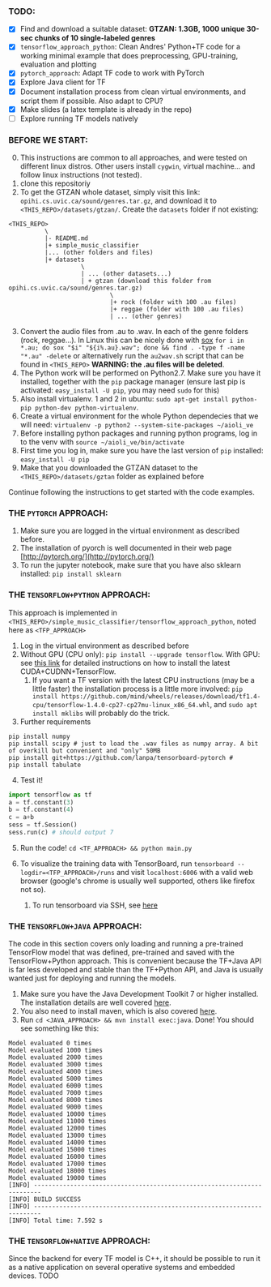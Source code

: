 ### TODO:
  - [x] Find and download a suitable dataset: **GTZAN: 1.3GB, 1000 unique 30-sec chunks of 10 single-labeled genres**
  - [x] `tensorflow_approach_python`: Clean Andres' Python+TF code for a working minimal example that does preprocessing, GPU-training, evaluation and plotting
  - [x] `pytorch_approach`: Adapt TF code to work with PyTorch
  - [x] Explore Java client for TF
  - [x] Document installation process from clean virtual environments, and script them if possible. Also adapt to CPU?
  - [x] Make slides (a latex template is already in the repo)
  - [ ] Explore running TF models natively

### BEFORE WE START:

0. This instructions are common to all approaches, and were tested on different linux distros. Other users install `cygwin`, virtual machine... and follow linux instructions (not tested).
1. clone this repositoriy
2. To get the GTZAN whole dataset, simply visit this link: `opihi.cs.uvic.ca/sound/genres.tar.gz`, and download it to `<THIS_REPO>/datasets/gtzan/`. Create the `datasets` folder if not existing:

```
<THIS_REPO>
          \
          |- README.md
          |+ simple_music_classifier
          |... (other folders and files)
          |+ datasets
                    \
                    | ... (other datasets...)
                    | + gtzan (download this folder from opihi.cs.uvic.ca/sound/genres.tar.gz)
                            \ 
                            |+ rock (folder with 100 .au files)
                            |+ reggae (folder with 100 .au files)
                            | ... (other genres)

```
3. Convert the audio files from .au to .wav. In each of the genre folders (rock, reggae...). In Linux this can be nicely done with [sox](https://ubuntuforums.org/showthread.php?t=1577560) `for i in *.au; do sox "$i" "${i%.au}.wav"; done && find . -type f -name "*.au" -delete` or alternatively run the `au2wav.sh` script that can be found in `<THIS_REPO>` **WARNING: the .au files will be deleted**.
4. The Python work will be performed on Python2.7. Make sure you have it installed, together with the `pip` package manager (ensure last pip is activated: `easy_install -U pip`, you may need `sudo` for this)
5. Also install virtualenv. 1 and 2 in ubuntu: `sudo apt-get install python-pip python-dev python-virtualenv`.
6. Create a virtual environment for the whole Python dependecies that we will need: `virtualenv -p python2 --system-site-packages ~/aioli_ve`
7. Before installing python packages and running python programs, log in to the venv with `source ~/aioli_ve/bin/activate`
8. First time you log in, make sure you have the last version of `pip` installed: `easy_install -U pip`
9. Make that you downloaded the GTZAN dataset to the `<THIS_REPO>/datasets/gztan` folder as explained before

Continue following the instructions to get started with the code examples.

### THE `PYTORCH` APPROACH:

1. Make sure you are logged in the virtual environment as described before.
2. The installation of pyorch is well documented in their web page [http://pytorch.org/](http://pytorch.org/)
3. To run the jupyter notebook, make sure that you have also sklearn installed: `pip install sklearn`

### THE `TENSORFLOW+PYTHON` APPROACH:

This approach is implemented in `<THIS_REPO>/simple_music_classifier/tensorflow_approach_python`, noted here as `<TFP_APPROACH>`

1. Log in the virtual environment as described before
2. Without GPU (CPU only): `pip install --upgrade tensorflow`. With GPU: see [this link](https://stackoverflow.com/a/47503155/4511978) for detailed instructions on how to install the latest CUDA+CUDNN+TensorFlow.
   1. If you want a TF version with the latest CPU instructions (may be a little faster) the installation process is a little more involved: `pip install https://github.com/mind/wheels/releases/download/tf1.4-cpu/tensorflow-1.4.0-cp27-cp27mu-linux_x86_64.whl`, and `sudo apt install mklibs` will probably do the trick.
3. Further requirements
```
pip install numpy
pip install scipy # just to load the .wav files as numpy array. A bit of overkill but convenient and "only" 50MB
pip install git+https://github.com/lanpa/tensorboard-pytorch # 
pip install tabulate
```
4. Test it!
```python
import tensorflow as tf
a = tf.constant(3)
b = tf.constant(4)
c = a+b
sess = tf.Session()
sess.run(c) # should output 7
```
5. Run the code! `cd <TF_APPROACH> && python main.py`

6. To visualize the training data with TensorBoard, run `tensorboard --logdir=<TFP_APPROACH>/runs` and visit `localhost:6006` with a valid web browser (google's chrome is usually well supported, others like firefox not so).
   1. To run tensorboard via SSH, see [here](https://stackoverflow.com/a/45024736)

### THE `TENSORFLOW+JAVA` APPROACH:

The code in this section covers only loading and running a pre-trained TensorFlow model that was defined, pre-trained and saved with the TensorFlow+Python approach. This is convenient because the TF+Java API is far less developed and stable than the TF+Python API, and Java is usually wanted just for deploying and running the models.

1. Make sure you have the Java Development Toolkit 7 or higher installed. The installation details are well covered [here](https://docs.oracle.com/javase/8/docs/technotes/guides/install/install_overview.html).
2. You also need to install maven, which is also covered [here](https://maven.apache.org/install.html).
3. Run `cd <JAVA_APPROACH> && mvn install exec:java`. Done! You should see something like this:

```
Model evaluated 0 times
Model evaluated 1000 times
Model evaluated 2000 times
Model evaluated 3000 times
Model evaluated 4000 times
Model evaluated 5000 times
Model evaluated 6000 times
Model evaluated 7000 times
Model evaluated 8000 times
Model evaluated 9000 times
Model evaluated 10000 times
Model evaluated 11000 times
Model evaluated 12000 times
Model evaluated 13000 times
Model evaluated 14000 times
Model evaluated 15000 times
Model evaluated 16000 times
Model evaluated 17000 times
Model evaluated 18000 times
Model evaluated 19000 times
[INFO] ------------------------------------------------------------------------
[INFO] BUILD SUCCESS
[INFO] ------------------------------------------------------------------------
[INFO] Total time: 7.592 s
```


### THE `TENSORFLOW+NATIVE` APPROACH:

Since the backend for every TF model is C++, it should be possible to run it as a native application on several operative systems and embedded devices. TODO
